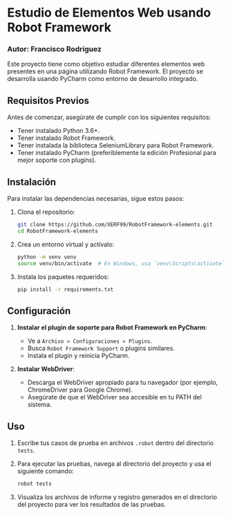 # Estudio de Elementos Web usando Robot Framework
### Autor: Francisco Rodríguez

Este proyecto tiene como objetivo estudiar diferentes elementos web presentes en una página utilizando Robot Framework. El proyecto se desarrolla usando PyCharm como entorno de desarrollo integrado.

## Requisitos Previos

Antes de comenzar, asegúrate de cumplir con los siguientes requisitos:
- Tener instalado Python 3.6+.
- Tener instalado Robot Framework.
- Tener instalada la biblioteca SeleniumLibrary para Robot Framework.
- Tener instalado PyCharm (preferiblemente la edición Profesional para mejor soporte con plugins).

## Instalación

Para instalar las dependencias necesarias, sigue estos pasos:

1. Clona el repositorio:
    ```bash
    git clone https://github.com/XERF99/RobotFramework-elements.git
    cd RobotFramework-elements
    ```

2. Crea un entorno virtual y actívalo:
    ```bash
    python -m venv venv
    source venv/bin/activate  # En Windows, usa `venv\Scripts\activate`
    ```

3. Instala los paquetes requeridos:
    ```bash
    pip install -r requirements.txt
    ```

## Configuración

1. **Instalar el plugin de soporte para Robot Framework en PyCharm**:
    - Ve a `Archivo > Configuraciones > Plugins`.
    - Busca `Robot Framework Support` o plugins similares.
    - Instala el plugin y reinicia PyCharm.

2. **Instalar WebDriver**:
    - Descarga el WebDriver apropiado para tu navegador (por ejemplo, ChromeDriver para Google Chrome).
    - Asegúrate de que el WebDriver sea accesible en tu PATH del sistema.

## Uso

1. Escribe tus casos de prueba en archivos `.robot` dentro del directorio `tests`.

2. Para ejecutar las pruebas, navega al directorio del proyecto y usa el siguiente comando:
    ```bash
    robot tests
    ```

3. Visualiza los archivos de informe y registro generados en el directorio del proyecto para ver los resultados de las pruebas.


